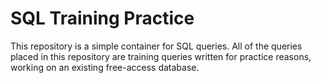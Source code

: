 # SQL Training Practice

This repository is a simple container for SQL queries. All of the queries placed in this repository are training queries written for practice reasons, working on an existing free-access database.